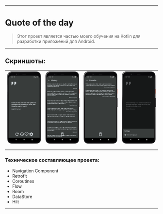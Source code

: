 ____

# Quote of the day

> Этот проект является частью моего обучения на Kotlin для разработки приложений для Android.

____

## Скриншоты:

| <img src="pictures/device_screen_1.png"> | <img src="pictures/device_screen_2.png"> | <img src="pictures/device_screen_3.png"> | <img src="pictures/device_screen_4.png"> |
| ---------------------------------------------- | -------------------------------------------- | -------------------------------------------- | -------------------------------------------- |

____

### Техническое составляющее проекта:

- Navigation Component
- Retrofit
- Coroutines
- Flow
- Room
- DataStore
- Hilt

____
